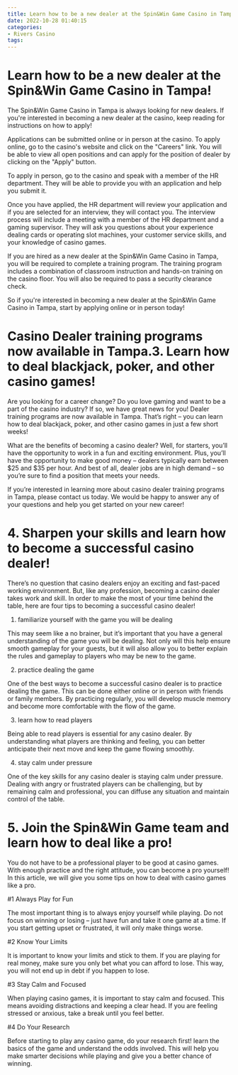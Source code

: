 ```yaml
---
title: Learn how to be a new dealer at the Spin&Win Game Casino in Tampa!
date: 2022-10-28 01:40:15
categories:
- Rivers Casino
tags:
---
```



#  Learn how to be a new dealer at the Spin&Win Game Casino in Tampa!

The Spin&Win Game Casino in Tampa is always looking for new dealers. If you're interested in becoming a new dealer at the casino, keep reading for instructions on how to apply!

Applications can be submitted online or in person at the casino. To apply online, go to the casino's website and click on the "Careers" link. You will be able to view all open positions and can apply for the position of dealer by clicking on the "Apply" button.

To apply in person, go to the casino and speak with a member of the HR department. They will be able to provide you with an application and help you submit it.

Once you have applied, the HR department will review your application and if you are selected for an interview, they will contact you. The interview process will include a meeting with a member of the HR department and a gaming supervisor. They will ask you questions about your experience dealing cards or operating slot machines, your customer service skills, and your knowledge of casino games.

If you are hired as a new dealer at the Spin&Win Game Casino in Tampa, you will be required to complete a training program. The training program includes a combination of classroom instruction and hands-on training on the casino floor. You will also be required to pass a security clearance check.

So if you're interested in becoming a new dealer at the Spin&Win Game Casino in Tampa, start by applying online or in person today!

#  Casino Dealer training programs now available in Tampa.3. Learn how to deal blackjack, poker, and other casino games!

Are you looking for a career change? Do you love gaming and want to be a part of the casino industry? If so, we have great news for you! Dealer training programs are now available in Tampa. That’s right – you can learn how to deal blackjack, poker, and other casino games in just a few short weeks!

What are the benefits of becoming a casino dealer? Well, for starters, you’ll have the opportunity to work in a fun and exciting environment. Plus, you’ll have the opportunity to make good money – dealers typically earn between $25 and $35 per hour. And best of all, dealer jobs are in high demand – so you’re sure to find a position that meets your needs.

If you’re interested in learning more about casino dealer training programs in Tampa, please contact us today. We would be happy to answer any of your questions and help you get started on your new career!

# 4. Sharpen your skills and learn how to become a successful casino dealer!

There’s no question that casino dealers enjoy an exciting and fast-paced working environment. But, like any profession, becoming a casino dealer takes work and skill. In order to make the most of your time behind the table, here are four tips to becoming a successful casino dealer!

1) familiarize yourself with the game you will be dealing

This may seem like a no brainer, but it’s important that you have a general understanding of the game you will be dealing. Not only will this help ensure smooth gameplay for your guests, but it will also allow you to better explain the rules and gameplay to players who may be new to the game.

2) practice dealing the game

One of the best ways to become a successful casino dealer is to practice dealing the game. This can be done either online or in person with friends or family members. By practicing regularly, you will develop muscle memory and become more comfortable with the flow of the game.

3) learn how to read players

Being able to read players is essential for any casino dealer. By understanding what players are thinking and feeling, you can better anticipate their next move and keep the game flowing smoothly.

4) stay calm under pressure

One of the key skills for any casino dealer is staying calm under pressure. Dealing with angry or frustrated players can be challenging, but by remaining calm and professional, you can diffuse any situation and maintain control of the table.

# 5. Join the Spin&Win Game team and learn how to deal like a pro!

You do not have to be a professional player to be good at casino games. With enough practice and the right attitude, you can become a pro yourself! In this article, we will give you some tips on how to deal with casino games like a pro.

#1 Always Play for Fun

The most important thing is to always enjoy yourself while playing. Do not focus on winning or losing – just have fun and take it one game at a time. If you start getting upset or frustrated, it will only make things worse.

#2 Know Your Limits

It is important to know your limits and stick to them. If you are playing for real money, make sure you only bet what you can afford to lose. This way, you will not end up in debt if you happen to lose.

#3 Stay Calm and Focused

When playing casino games, it is important to stay calm and focused. This means avoiding distractions and keeping a clear head. If you are feeling stressed or anxious, take a break until you feel better.

#4 Do Your Research

Before starting to play any casino game, do your research first! learn the basics of the game and understand the odds involved. This will help you make smarter decisions while playing and give you a better chance of winning.